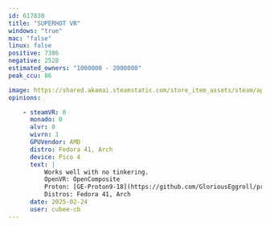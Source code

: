 ```yaml
---
id: 617830
title: "SUPERHOT VR"
windows: "true"
mac: "false"
linux: false
positive: 7386
negative: 2528
estimated_owners: "1000000 - 2000000"
peak_ccu: 86

image: https://shared.akamai.steamstatic.com/store_item_assets/steam/apps/617830/header.jpg?t=1726509081
opinions:

    - steamVR: 0
      monado: 0
      alvr: 0
      wivrn: 1
      GPUVendor: AMD
      distro: Fedora 41, Arch
      device: Pico 4
      text: |
          Works well with no tinkering.
          OpenVR: OpenComposite
          Proton: [GE-Proton9-18](https://github.com/GloriousEggroll/proton-ge-custom/releases/tag/GE-Proton9-18)
          Distros: Fedora 41, Arch
      date: 2025-02-24
      user: cubee-cb
---
```

